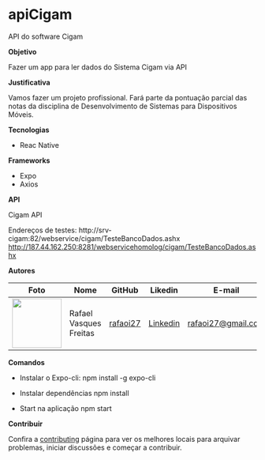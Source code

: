# apiCigam
API do software Cigam

**Objetivo**

Fazer um app para ler dados do Sistema Cigam via API

**Justificativa**

Vamos fazer um projeto profissional. Fará parte da pontuação parcial das notas da disciplina de Desenvolvimento de Sistemas para Dispositivos Móveis.

**Tecnologias**

- Reac Native

**Frameworks**

- Expo
- Axios

**API**

Cigam API

Endereços de testes:
http://srv-cigam:82/webservice/cigam/TesteBancoDados.ashx
http://187.44.162.250:8281/webservicehomolog/cigam/TesteBancoDados.ashx

**Autores**

Foto | Nome | GitHub | Likedin | E-mail
---- | ---- | ------ | ------- | ------
<img src="" width="100px"> | Rafael Vasques Freitas | [rafaoi27](https://github.com/rafaoi27) | [Linkedin](https://www.linkedin.com/in/rafael-vasques-068339195/) | rafaoi27@gmail.com


**Comandos**

- Instalar o Expo-cli:
  npm install -g expo-cli

- Instalar dependências
  npm install

- Start na aplicação
  npm start

**Contribuir**

Confira a [contributing](https://github.com/rafaellevissa/apicigam/blob/master/CONTRIBUTING.md) página para ver os melhores locais para arquivar problemas, iniciar discussões e começar a contribuir.